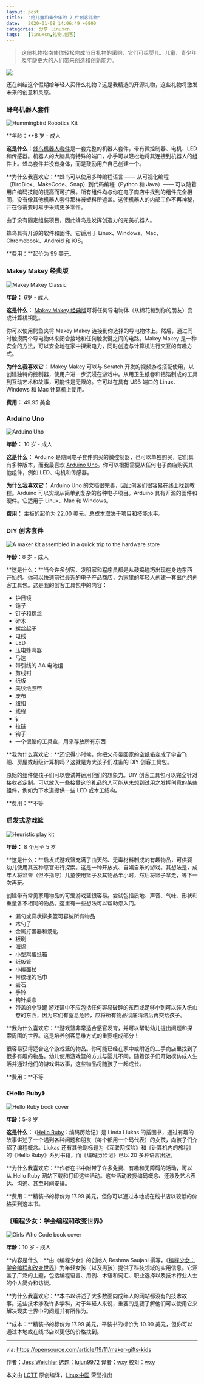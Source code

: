 ```yaml
---
layout: post
title:	"给儿童和青少年的 7 件创客礼物"
date:	2020-01-08 14:06:49 +0800 
categories:	分享 linuxcn 
tags:	[linuxcn,礼物,创客]
---
```




> 
> 这份礼物指南使你轻松完成节日礼物的采购，它们可给婴儿、儿童、青少年及年龄更大的人们带来创造和创新能力。
> 
> 
> 


![](/Asserts/Images/album/202001/08/140516t4ewey9ryu24tpz5.jpg)


还在纠结这个假期给年轻人买什么礼物？这是我精选的开源礼物，这些礼物将激发未来的创意和灵感。


### 蜂鸟机器人套件


![Hummingbird Robotics Kit](/Asserts/Images/album/202001/08/140700n89lttz019kssds1.png "Hummingbird Robotics Kit")


**年龄：**8 岁 - 成人


**这是什么：**[蜂鸟机器人套件](https://www.birdbraintechnologies.com/hummingbirdbit/)是一套完整的机器人套件，带有微控制器、电机、LED 和传感器。机器人的大脑具有特殊的端口，小手可以轻松地将其连接到机器人的组件上。蜂鸟套件并没有身体，而是鼓励用户自己创建一个。


**为什么我喜欢它：**蜂鸟可以使用多种编程语言 —— 从可视化编程（BirdBlox、MakeCode、Snap）到代码编程（Python 和 Java）—— 可以随着用户编码技能的提高而可扩展。所有组件均与你在电子商店中找到的组件完全相同，没有像其他机器人套件那样被塑料所遮盖。这使机器人的内部工作不再神秘，并在你需要时易于采购更多零件。


由于没有固定组装项目，因此蜂鸟是发挥创造力的完美机器人。


蜂鸟具有开源的软件和固件。它适用于 Linux、Windows、Mac、Chromebook、Android 和 iOS。


**费用：**起价为 99 美元。


### Makey Makey 经典版


![Makey Makey Classic](/Asserts/Images/album/202001/08/140710lknwcis2k232ri82.jpg "Makey Makey Classic")


**年龄：** 6岁 - 成人


**这是什么：** [Makey Makey 经典版](https://makeymakey.com/)可将任何导电物体（从棉花糖到你的朋友）变成计算机钥匙。


你可以使用鳄鱼夹将 Makey Makey 连接到你选择的导电物体上。然后，通过同时触摸两个导电物体来闭合接地和任何触发键之间的电路。Makey Makey 是一种安全的方法，可以安全地在家中探索电力，同时创造与计算机进行交互的有趣方式。


**为什么我喜欢它：** Makey Makey 可以与 Scratch 开发的视频游戏搭配使用，以创建独特的控制器，使用户进一步沉浸在游戏中。从用卫生纸卷和铝箔制成的工具到互动艺术和故事，可能性是无限的。它可以在具有 USB 端口的 Linux、Windows 和 Mac 计算机上使用。


**费用：** 49.95 美金


### Arduino Uno


![Arduino Uno](/Asserts/Images/album/202001/08/140717hc79mzgpsj3cr0cg.jpg "Arduino Uno")


**年龄：** 10 岁 - 成人


**这是什么：** Arduino 是随同电子套件购买的微控制器，也可以单独购买，它们具有多种版本，而我最喜欢 [Arduino Uno](https://www.arduino.cc/)。你可以根据需要从任何电子商店购买其他组件，例如 LED、电机和传感器。


**为什么我喜欢它：** Arduino Uno 的文档很完善，因此创客们很容易在线上找到教程。Arduino 可以实现从简单到复杂的各种电子项目。Arduino 具有开源的固件和硬件。它适用于 Linux、Mac 和 Windows。


**费用：** 主板的起价为 22.00 美元。总成本取决于项目和技能水平。


### DIY 创客套件


![A maker kit assembled in a quick trip to the hardware store](/Asserts/Images/album/202001/08/140728xqy5qao5aifftmf5.jpg "A maker kit assembled in a quick trip to the hardware store")


**年龄**：8 岁 - 成人


**这是什么：**当今许多创客、发明家和程序员都是从鼓捣碰巧出现在身边东西开始的。你可以快速前往最近的电子产品商店，为家里的年轻人创建一套出色的创客工具包。这是我的创客工具包中的内容：


* 护目镜
* 锤子
* 钉子和螺丝
* 碎木
* 螺丝起子
* 电线
* LED
* 压电蜂鸣器
* 马达
* 带引线的 AA 电池组
* 剪线钳
* 纸板
* 美纹纸胶带
* 废布
* 纽扣
* 线程
* 针
* 拉链
* 钩子
* 一个很酷的工具盒，用来存放所有东西


**我为什么喜欢它：**还记得小时候，你把父母带回家的空纸箱变成了宇宙飞船、房屋或超级计算机吗？这就是为大孩子们准备的 DIY 创客工具包。


原始的组件使孩子们可以尝试并运用他们的想象力。DIY 创客工具包可以完全针对接收者定制。可以放入一些接受这份礼品的人可能从未想到过用之发挥创意的某些组件，例如为下水道提供一些 LED 或木工结构。


**费用：**不等


### 启发式游戏篮


![Heuristic play kit](/Asserts/Images/album/202001/08/140735p5bf9zdvvrd9f859.jpg "Heuristic play kit")


**年龄：** 8 个月至 5 岁


**这是什么：**启发式游戏篮充满了由天然、无毒材料制成的有趣物品，可供婴幼儿使用其五种感官进行探索。这是一种开放式、自娱自乐的游戏。其想法是，成年人将监督（但不指导）儿童使用篮子及其物品半小时，然后将篮子拿走，等下一次再玩。


创建带有常见家用物品的可爱游戏篮很容易。尝试包括质地、声音、气味、形状和重量各不相同的物品。这里有一些想法可以帮助您入门。


* 漏勺或脊状柳条篮可容纳所有物品
* 木勺子
* 金属打蛋器和汤匙
* 板刷
* 海绵
* 小型鸡蛋纸箱
* 纸板管
* 小擀面杖
* 带纹理的毛巾
* 岩石
* 手铃
* 钩针桌巾
* 带盖的小铁罐 游戏篮中不应包括任何容易破碎的东西或足够小到可以装入纸巾卷的东西，因为它们有窒息危险，应将所有物品彻底清洁后再交给孩子。


**我为什么喜欢它：**游戏篮非常适合感官发育，并可以帮助幼儿提出问题和探索周围的世界。这是培养创客思维方式的重要组成部分！


很容易获得适合这个游戏篮的物品。你可能已经在家中或附近的二手商店里找到了很多有趣的物品。幼儿使用游戏篮的方式与婴儿不同。随着孩子们开始模仿成人生活并通过他们的游戏讲故事，这些物品将随孩子一起成长。


**费用：**不等


### 《Hello Ruby》


![Hello Ruby book cover](/Asserts/Images/album/202001/08/140745pxlty5fetnl5ze8q.jpg "Hello Ruby book cover")


**年龄**：5-8 岁


**这是什么：** 《[Hello Ruby](https://www.helloruby.com/)：编码历险记》是 Linda Liukas 的插图书，通过有趣的故事讲述了一个遇到各种问题和朋友（每个都用一个码代表）的女孩，向孩子们介绍了编程概念。Liukas 还有其他副标题为《互联网探险》和《计算机内的旅程》的《Hello Ruby》系列书籍，而《编码历险记》已以 20 多种语言出版。


**为什么我喜欢它：**作者在书中附带了许多免费、有趣和无障碍的活动，可以从 Hello Ruby 网站下载和打印这些活动。这些活动教授编码概念、还涉及艺术表达、沟通、甚至时间安排。


**费用：**精装书的标价为 17.99 美元，但你可以通过本地或在线书店以较低的价格买到这本书。


### 《编程少女：学会编程和改变世界》


![Girls Who Code book cover](/Asserts/Images/album/202001/08/140750nn1wiaf1i1i6xaf7.jpg "Girls Who Code book cover")


**年龄**：10 岁 - 成人


**内容是什么：**由《编程少女》的创始人 Reshma Saujani 撰写，《[编程少女：学会编程和改变世界](https://girlswhocode.com/book/girls-code-learn-code-change-world/)》为年轻女孩（以及男孩）提供了科技领域的实用信息。它涵盖了广泛的主题，包括编程语言、用例、术语和词汇、职业选择以及技术行业人士的个人简介和访谈。


**为什么我喜欢它：**本书以讲述了大多数面向成年人的网站都没有的技术故事。这些技术涉及许多学科，对于年轻人来说，重要的是要了解他们可以使用它来解决现实世界中的问题并有所作为。


**成本：**精装书的标价为 17.99 美元，平装书的标价为 10.99 美元，但你可以通过本地或在线书店以更低的价格找到。




---


via: <https://opensource.com/article/19/11/maker-gifts-kids>


作者：[Jess Weichler](https://opensource.com/users/cyanide-cupcake) 选题：[lujun9972](https://github.com/lujun9972) 译者：[wxy](https://github.com/wxy) 校对：[wxy](https://github.com/wxy)


本文由 [LCTT](https://github.com/LCTT/TranslateProject) 原创编译，[Linux中国](https://linux.cn/) 荣誉推出
